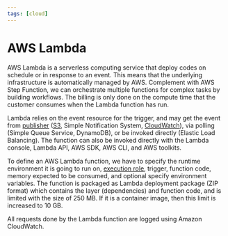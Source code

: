 ```yaml
---
tags: [cloud]
---
```


# AWS Lambda

AWS Lambda is a serverless computing service that deploy codes on schedule or in
response to an event. This means that the underlying infrastructure is
automatically managed by AWS. Complement with AWS Step Function, we can
orchestrate multiple functions for complex tasks by building workflows. The
billing is only done on the compute time that the customer consumes when the
Lambda function has run.

Lambda relies on the event resource for the trigger, and may get the event from
[publisher](202207041109.md) ([S3](202312132008.md), Simple Notification System,
[CloudWatch](202401271302.md)), via polling (Simple Queue Service, DynamoDB), or
be invoked directly (Elastic Load Balancing). The function can also be invoked
directly with the Lambda console, Lambda API, AWS SDK, AWS CLI, and AWS
toolkits.

To define an AWS Lambda function, we have to specify the runtime environment it
is going to run on, [execution role](202312131707.md), trigger, function code,
memory expected to be consumed, and optional specify environment variables. The
function is packaged as Lambda deployment package (ZIP format) which contains
the layer (dependencies) and function code, and is limited with the size of 250
MB. If it is a container image, then this limit is increased to 10 GB.

All requests done by the Lambda function are logged using Amazon CloudWatch.
